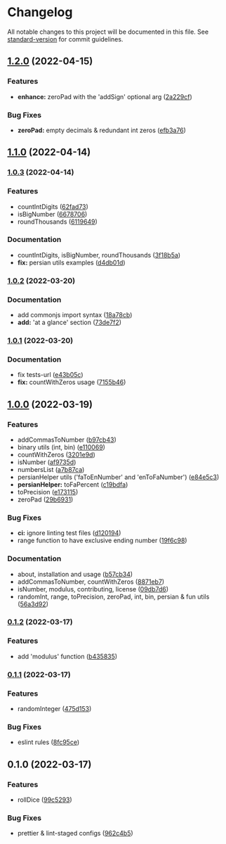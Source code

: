 # Changelog

All notable changes to this project will be documented in this file. See [standard-version](https://github.com/conventional-changelog/standard-version) for commit guidelines.

## [1.2.0](https://github.com/Sinakhx/number-slayer/compare/v1.1.0...v1.2.0) (2022-04-15)


### Features

* **enhance:** zeroPad with the 'addSign' optional arg ([2a229cf](https://github.com/Sinakhx/number-slayer/commit/2a229cf808df7ab373dfc97966c2a8d193142b15))


### Bug Fixes

* **zeroPad:** empty decimals & redundant int zeros ([efb3a76](https://github.com/Sinakhx/number-slayer/commit/efb3a7610ca571947322e934b079682b243d58be))

## [1.1.0](https://github.com/Sinakhx/number-slayer/compare/v1.0.3...v1.1.0) (2022-04-14)

### [1.0.3](https://github.com/Sinakhx/number-slayer/compare/v1.0.2...v1.0.3) (2022-04-14)


### Features

* countIntDigits ([62fad73](https://github.com/Sinakhx/number-slayer/commit/62fad73268238aa90717780171c267b0ee78dcc1))
* isBigNumber ([6678706](https://github.com/Sinakhx/number-slayer/commit/667870605197c266afea562c30c94a6ea842e04d))
* roundThousands ([6119649](https://github.com/Sinakhx/number-slayer/commit/61196490bf9fff9db6f41f43d5bc4a5c831eaa98))


### Documentation

* countIntDigits, isBigNumber, roundThousands ([3f18b5a](https://github.com/Sinakhx/number-slayer/commit/3f18b5aee92d8892d6963ceb4820f8128942b0f1))
* **fix:** persian utils examples ([d4db01d](https://github.com/Sinakhx/number-slayer/commit/d4db01dacee88a7afa51c8eb6320f5bb46379a02))

### [1.0.2](https://github.com/Sinakhx/number-slayer/compare/v1.0.1...v1.0.2) (2022-03-20)


### Documentation

* add commonjs import syntax ([18a78cb](https://github.com/Sinakhx/number-slayer/commit/18a78cbbcdc58055fcfa8d9067842ed4a62d0e25))
* **add:** 'at a glance' section ([73de7f2](https://github.com/Sinakhx/number-slayer/commit/73de7f27c5f49f218774b43e192f90938782de6b))

### [1.0.1](https://github.com/Sinakhx/number-slayer/compare/v1.0.0...v1.0.1) (2022-03-20)


### Documentation

* fix tests-url ([e43b05c](https://github.com/Sinakhx/number-slayer/commit/e43b05cb267de0afc3c93a82074a43a95565d967))
* **fix:** countWithZeros usage ([7155b46](https://github.com/Sinakhx/number-slayer/commit/7155b460ea97d79de8d97e0c766b5745c7c7f2c8))

## [1.0.0](https://github.com/Sinakhx/number-slayer/compare/v0.1.2...v1.0.0) (2022-03-19)


### Features

* addCommasToNumber ([b97cb43](https://github.com/Sinakhx/number-slayer/commit/b97cb43574f7ff69690a808b9250819fcf938a79))
* binary utils (int, bin) ([e110069](https://github.com/Sinakhx/number-slayer/commit/e1100694b11dd5b72f9c1ea8176a5c9cd9d6f50a))
* countWithZeros ([3201e9d](https://github.com/Sinakhx/number-slayer/commit/3201e9d4e7ad73fe2aa35f187de8dbd141ac0a5c))
* isNumber ([af9735d](https://github.com/Sinakhx/number-slayer/commit/af9735dba72c9d7ca55aac827ab1b8d839c59a23))
* numbersList ([a7b87ca](https://github.com/Sinakhx/number-slayer/commit/a7b87ca15c1c456249338eecfdc56a5f0a96a6b6))
* persianHelper utils ('faToEnNumber' and 'enToFaNumber') ([e84e5c3](https://github.com/Sinakhx/number-slayer/commit/e84e5c38b2d83a6fc4900d47b9cc693763ee70b9))
* **persianHelper:** toFaPercent ([c19bdfa](https://github.com/Sinakhx/number-slayer/commit/c19bdfad7313c7d3ef1c0b8adcacd64efb614c7f))
* toPrecision ([e173115](https://github.com/Sinakhx/number-slayer/commit/e1731158ad5de46611cdee75e674023cc780f8e7))
* zeroPad ([29b6931](https://github.com/Sinakhx/number-slayer/commit/29b69318e2c4d1d76ebc7240ec23d4b82817c7ec))


### Bug Fixes

* **ci:** ignore linting test files ([d120194](https://github.com/Sinakhx/number-slayer/commit/d120194d39f153487e1012c44eff66750c37bf35))
* range function to have exclusive ending number ([19f6c98](https://github.com/Sinakhx/number-slayer/commit/19f6c98650494dfbe3c00f640c5ba813f678e661))


### Documentation

* about, installation and usage ([b57cb34](https://github.com/Sinakhx/number-slayer/commit/b57cb34e2cdbdc651b7228e876c174c05ff89b46))
* addCommasToNumber, countWithZeros ([8871eb7](https://github.com/Sinakhx/number-slayer/commit/8871eb75e83085a7fdf621b12c0d7702e6221f6f))
* isNumber, modulus, contributing, license ([09db7d6](https://github.com/Sinakhx/number-slayer/commit/09db7d679c77429f209089b8c39b385bcb2451d9))
* randomInt, range, toPrecision, zeroPad, int, bin, persian & fun utils ([56a3d92](https://github.com/Sinakhx/number-slayer/commit/56a3d927acd38bc3fcea2cf6b4653f933fc47de3))

### [0.1.2](https://github.com/Sinakhx/number-slayer/compare/v0.1.1...v0.1.2) (2022-03-17)


### Features

* add 'modulus' function ([b435835](https://github.com/Sinakhx/number-slayer/commit/b4358356d60f10bb2d7f891174cafca427dcea01))

### [0.1.1](https://github.com/Sinakhx/number-slayer/compare/v0.1.0...v0.1.1) (2022-03-17)


### Features

* randomInteger ([475d153](https://github.com/Sinakhx/number-slayer/commit/475d15300e9c72f437b0d0abea874e396e105592))


### Bug Fixes

* eslint rules ([8fc95ce](https://github.com/Sinakhx/number-slayer/commit/8fc95ced8bef243ac16f5fe3a3315e1619bb227d))

## 0.1.0 (2022-03-17)


### Features

* rollDice ([99c5293](https://github.com/Sinakhx/number-slayer/commit/99c5293470e1e140383d9c09ab955aa12fe0ea47))


### Bug Fixes

* prettier & lint-staged configs ([962c4b5](https://github.com/Sinakhx/number-slayer/commit/962c4b53d8f71d33dd2846a6c105690c689d375b))